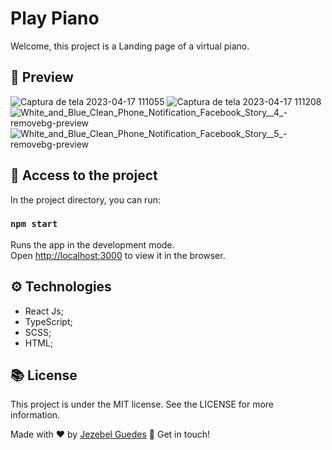 # Play Piano 
Welcome, this project is a Landing page of a virtual piano.

##  👀 Preview
![Captura de tela 2023-04-17 111055](https://user-images.githubusercontent.com/75287031/232521018-fedf002f-8d6d-4a88-b653-adb42e48785e.png)
![Captura de tela 2023-04-17 111208](https://user-images.githubusercontent.com/75287031/232521099-6b53ac0c-d429-41ad-85a8-cc47a88de399.png)
![White_and_Blue_Clean_Phone_Notification_Facebook_Story__4_-removebg-preview](https://user-images.githubusercontent.com/75287031/232521161-e7543f03-df9f-476e-a526-5bb7d1b308db.png)
![White_and_Blue_Clean_Phone_Notification_Facebook_Story__5_-removebg-preview](https://user-images.githubusercontent.com/75287031/232521198-da7050c7-8dca-4c24-8a3b-89723e38993e.png)


## 📂  Access to the project

In the project directory, you can run:

### `npm start`

Runs the app in the development mode.\
Open [http://localhost:3000](http://localhost:3000) to view it in the browser.



## ⚙️ Technologies

- React Js;
- TypeScript;
- SCSS;
- HTML;


## 📚 License
<p>This project is under the MIT license. See the LICENSE for more information.</p>

Made with ♥ by [Jezebel Guedes](https://www.linkedin.com/in/jezebel-guedes/) 👋 Get in touch!
